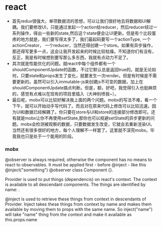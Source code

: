 # react

+ 首先redux很强大，单项数据流的思想，可以让我们很好地去将数据和UI解耦。我们要修改UI，只能通过发起一个action给reducer，然后reducer经过一系列操作，得出一些新的state,然后这个state便会让UI更新。但是有个比较蛋疼的地方就是，我们要写得太多了，我们最起码要写一个actionType, 一个actionCreator， 一个reducer，当然还得创建一个store。如果有异步操作，那还得写更多一点，这会让我开发起来的时候比较枯燥。不知道你们有没有，反正，我是有时候想到要写那么多东西，我就有点动力不足了。
+ 其次就是性能优化的问题。就react中每个组件都有一个shouldComponentUpdate的函数，不过它默认总是返回true的。就是无论如何，只要state和props发生了变化，就要发生一次render。但是有时候是不需要更新的。虽然可以引入immutable-js来创建js不可变的数据，加上在shouldComponentUpdate搞点判断。但是，额，好吧，我觉得引入也挺麻烦的，感觉有点难以在现有的项目里插入（大神别喷我~）。
+ 最后呢，mobx可以比较好解决我上面的两个问题。mobx的写法不难，看一个下午，就可以开始动手写代码了。而且对在原来代码上修改可以比较迅速。因为UI和数据已经解耦了。你只要在store与UI和store的连接部分修改即可。还有就是mobx让你不再使用setState,那你也可以规避setState的异步更新的问题。mobx会检测被观察的数据，只要数据发生改变，它就会去重新渲染UI。当然还有很多很好的地方，每个人理解不一样罢了。这里就不深究mobx。毕竟我也只是处于一个能用的阶段。



### mobx

@observer is always required, otherwise the component has no means to react to observables. It must be applied first - before @inject - like this @inject("something") @observer class Component {}.

Provider is used to put things (dependencis) on react's context. The context is available to all descendant components. The things are identified by name: <Provider name={thing}>.

@inject is used to retrieve these things from context in descendants of Provider. Inject takes these things from context by name and makes them available by moving them to props with the same name.
So inject("name") will take "name" thing from the context and make it available as this.props.name
